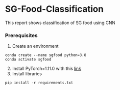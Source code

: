 # SG-Food-Classification
This report shows classification of SG food using CNN

### Prerequisites

1. Create an environment
```
conda create --name sgfood python=3.8
conda activate sgfood
```
2. Install PyTorch=1.11.0 with this [link](https://pytorch.org/)
3. Install libraries
```
pip install -r requirements.txt
```
